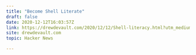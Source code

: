 ```yaml
---
title: "Become Shell Literate"
draft: false
date: 2020-12-12T16:03:57Z
link: https://drewdevault.com/2020/12/12/Shell-literacy.html?utm_medium=RSS&utm_source=hune
site: drewdevault.com
topic: Hacker News  

---
```

